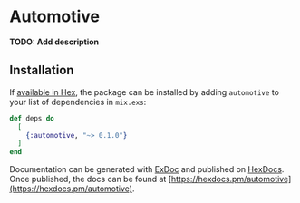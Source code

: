 # Automotive

**TODO: Add description**

## Installation

If [available in Hex](https://hex.pm/docs/publish), the package can be installed
by adding `automotive` to your list of dependencies in `mix.exs`:

```elixir
def deps do
  [
    {:automotive, "~> 0.1.0"}
  ]
end
```

Documentation can be generated with [ExDoc](https://github.com/elixir-lang/ex_doc)
and published on [HexDocs](https://hexdocs.pm). Once published, the docs can
be found at [https://hexdocs.pm/automotive](https://hexdocs.pm/automotive).

